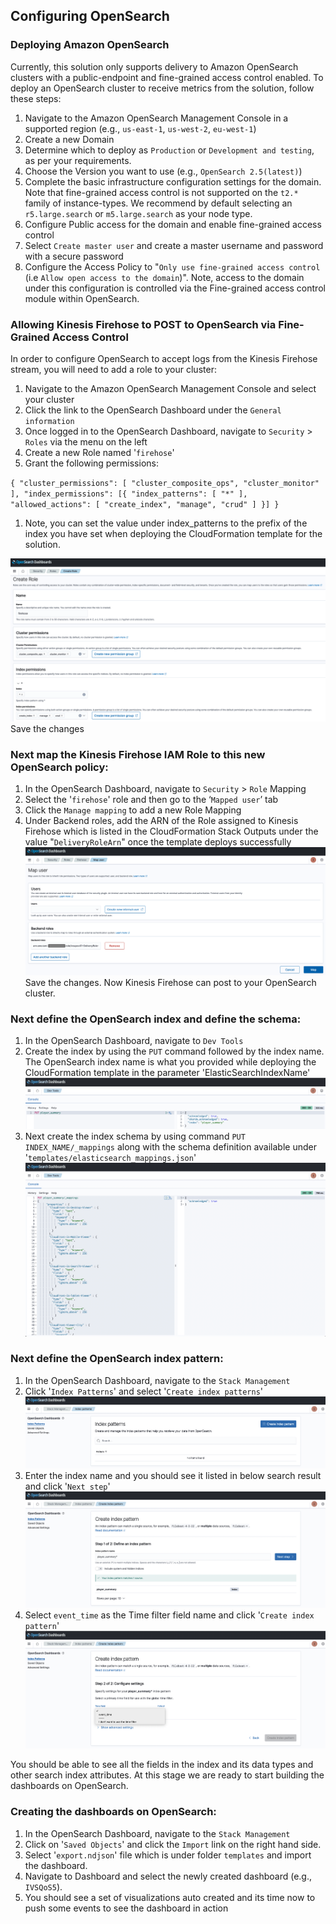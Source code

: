 ## Configuring OpenSearch

### Deploying Amazon OpenSearch

Currently, this solution only supports delivery to Amazon OpenSearch clusters with a public-endpoint and fine-grained access control enabled. To deploy an OpenSearch cluster to receive metrics from the solution, follow these steps:

1. Navigate to the Amazon OpenSearch Management Console in a supported region (e.g., `us-east-1`, `us-west-2`, `eu-west-1`)
1. Create a new Domain
1. Determine which to deploy as `Production` or `Development and testing`, as per your requirements.
1. Choose the Version you want to use (e.g., `OpenSearch 2.5(latest)`)
1. Complete the basic infrastructure configuration settings for the domain. Note that fine-grained access control is not supported on the `t2.*` family of instance-types. We recommend by default selecting an `r5.large.search` or `m5.large.search` as your node type.
1. Configure Public access for the domain and enable fine-grained access control
1. Select `Create master user` and create a master username and password with a secure password
1. Configure the Access Policy to "`Only use fine-grained access control` (i.e `Allow open access to the domain`)". Note, access to the domain under this configuration is controlled via the Fine-grained access control module within OpenSearch.


### Allowing Kinesis Firehose to POST to OpenSearch via Fine-Grained Access Control

In order to configure OpenSearch to accept logs from the Kinesis Firehose stream, you will need to add a role to your cluster:

1. Navigate to the Amazon OpenSearch Management Console and select your cluster
1. Click the link to the OpenSearch Dashboard under the `General information`
1. Once logged in to the OpenSearch Dashboard, navigate to `Security` > `Roles` via the menu on the left
1. Create a new Role named '`firehose`'
1. Grant the following permissions:

``{
  "cluster_permissions": [
    "cluster_composite_ops",
    "cluster_monitor"
  ],
  "index_permissions": [{
    "index_patterns": [
      "*"
    ],
    "allowed_actions": [
      "create_index",
      "manage",
      "crud"
    ]
  }]
}``
1. Note, you can set the value under index_patterns to the prefix of the index you have set when deploying the CloudFormation template for the solution.

![Cluster and Index Permissions](./images/opensearch-allow-kinesis-firehose.png)
Save the changes

### Next map the Kinesis Firehose IAM Role to this new OpenSearch policy:

1. In the OpenSearch Dashboard, navigate to `Security` > `Role` Mapping
1. Select the '`firehose`' role and then go to the ‘`Mapped user`’ tab
1. Click the `Manage mapping` to add a new Role Mapping
1. Under Backend roles, add the ARN of the Role assigned to Kinesis Firehose which is listed in the CloudFormation Stack Outputs under the value "`DeliveryRoleArn`" once the template deploys successfully
![Map the Kinesis Firehose IAM Role](./images/opensearch-map-kinesis-firehose-iam-role-to-opensearch-policy.png)
Save the changes. Now Kinesis Firehose can post to your OpenSearch cluster.

### Next define the OpenSearch index and define the schema:

1. In the OpenSearch Dashboard, navigate to `Dev Tools`
1. Create the index by using the `PUT` command followed by the index name. The OpenSearch index name is what you provided while deploying the CloudFormation template in the parameter 'ElasticSearchIndexName'
![Create Index](./images/opensearch-create-index.png)
1. Next create the index schema by using command `PUT INDEX_NAME/_mappings` along with the schema definition available under '`templates/elasticsearch_mappings.json`'
![Create Index Schema](./images/opensearch-create-index-schema.png)

### Next define the OpenSearch index pattern:
1. In the OpenSearch Dashboard, navigate to the `Stack Management`
1. Click '`Index Patterns`' and select '`Create index patterns`'
![Create Index Pattern - Step 1](./images/opensearch-create-index-pattern1.png)
1. Enter the index name and you should see it listed in below search result and click '`Next step`'
![Create Index Pattern - Step 2](./images/opensearch-create-index-pattern2.png)
1. Select `event_time` as the Time filter field name and click '`Create index pattern`'
![Create Index Pattern - Step 3](./images/opensearch-create-index-pattern3.png)

You should be able to see all the fields in the index and its data types and other search index attributes. At this stage we are ready to start building the dashboards on OpenSearch.

### Creating the dashboards on OpenSearch:
1. In the OpenSearch Dashboard, navigate to the `Stack Management`
1. Click on '`Saved Objects`' and click the `Import` link on the right hand side.
1. Select '`export.ndjson`' file which is under folder `templates` and import the dashboard.
1. Navigate to Dashboard and select the newly created dashboard (e.g., `IVSQoS5`).
1. You should see a set of visualizations auto created and its time now to push some events to see the dashboard in action
